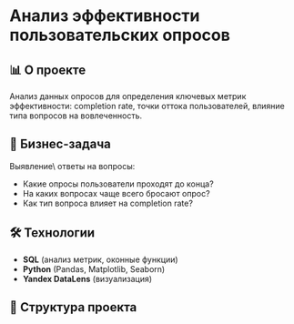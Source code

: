 # Анализ эффективности пользовательских опросов

## 📊 О проекте
Анализ данных опросов для определения ключевых метрик эффективности: completion rate, точки оттока пользователей, влияние типа вопросов на вовлеченность.

## 🎯 Бизнес-задача
Выявление\ ответы на вопросы:
- Какие опросы пользователи проходят до конца?
- На каких вопросах чаще всего бросают опрос?
- Как тип вопроса влияет на completion rate?

## 🛠 Технологии
- **SQL** (анализ метрик, оконные функции)
- **Python** (Pandas, Matplotlib, Seaborn)
- **Yandex DataLens** (визуализация)

## 📁 Структура проекта
